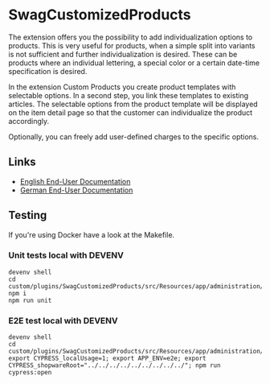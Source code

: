 # SwagCustomizedProducts

The extension offers you the possibility to add individualization options to products. This is very useful for products, when a simple split into variants is not sufficient and further individualization is desired. These can be products where an individual lettering, a special color or a certain date-time specification is desired.

In the extension Custom Products you create product templates with selectable options. In a second step, you link these templates to existing articles. The selectable options from the product template will be displayed on the item detail page so that the customer can individualize the product accordingly.

Optionally, you can freely add user-defined charges to the specific options.

## Links
- [English End-User Documentation](https://docs.shopware.com/en/shopware-6-en/extensions/customproducts)
- [German End-User Documentation](https://docs.shopware.com/de/shopware-6-de/erweiterungen/customproducts)

## Testing
If you're using Docker have a look at the Makefile.

### Unit tests local with DEVENV
```
devenv shell
cd custom/plugins/SwagCustomizedProducts/src/Resources/app/administration/
npm i
npm run unit
```

### E2E test local with DEVENV
```
devenv shell
cd custom/plugins/SwagCustomizedProducts/src/Resources/app/administration/test/e2e/
export CYPRESS_localUsage=1; export APP_ENV=e2e; export CYPRESS_shopwareRoot="../../../../../../../../../"; npm run cypress:open
```
